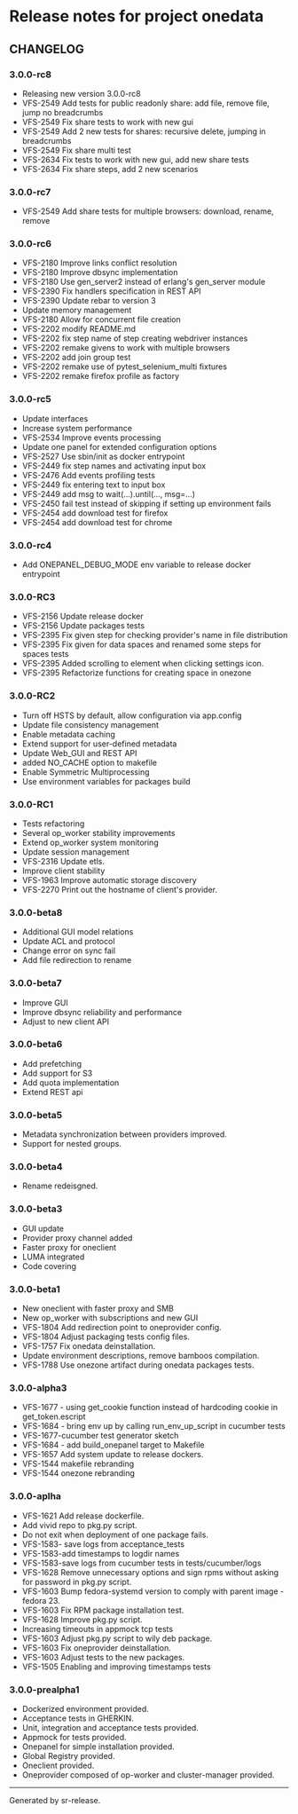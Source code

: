 # Release notes for project onedata


CHANGELOG
---------

### 3.0.0-rc8

* Releasing new version 3.0.0-rc8
* VFS-2549 Add tests for public readonly share: add file, remove file, jump no breadcrumbs
* VFS-2549 Fix share tests to work with new gui
* VFS-2549 Add 2 new tests for shares: recursive delete, jumping in breadcrumbs
* VFS-2549 Fix share multi test
* VFS-2634 Fix tests to work with new gui, add new share tests
* VFS-2634 Fix share steps, add 2 new scenarios


### 3.0.0-rc7

* VFS-2549 Add share tests for multiple browsers: download, rename, remove


### 3.0.0-rc6

* VFS-2180 Improve links conflict resolution
* VFS-2180 Improve dbsync implementation
* VFS-2180 Use gen_server2 instead of erlang's gen_server module
* VFS-2390 Fix handlers specification in REST API
* VFS-2390 Update rebar to version 3
* Update memory management
* VFS-2180 Allow for concurrent file creation
* VFS-2202 modify README.md
* VFS-2202 fix step name of step creating webdriver instances
* VFS-2202 remake givens to work with multiple browsers
* VFS-2202 add join group test
* VFS-2202 remake use of pytest_selenium_multi fixtures
* VFS-2202 remake firefox profile as factory


### 3.0.0-rc5

* Update interfaces
* Increase system performance
* VFS-2534 Improve events processing
* Update one panel for extended configuration options
* VFS-2527 Use sbin/init as docker entrypoint
* VFS-2449 fix step names and activating input box
* VFS-2476 Add events profiling tests
* VFS-2449 fix entering text to input box
* VFS-2449 add msg to wait(...).until(..., msg=...)
* VFS-2450 fail test instead of skipping if setting up environment fails
* VFS-2454 add download test for firefox
* VFS-2454 add download test for chrome


### 3.0.0-rc4

* Add ONEPANEL_DEBUG_MODE env variable to release docker entrypoint


### 3.0.0-RC3

* VFS-2156 Update release docker
* VFS-2156 Update packages tests
* VFS-2395 Fix given step for checking provider's name in file distribution
* VFS-2395 Fix given for data spaces and renamed some steps for spaces tests
* VFS-2395 Added scrolling to element when clicking settings icon.
* VFS-2395 Refactorize functions for creating space in onezone


### 3.0.0-RC2

* Turn off HSTS by default, allow configuration via app.config
* Update file consistency management
* Enable metadata caching
* Extend support for user-defined metadata
* Update Web_GUI and REST API
* added NO_CACHE option to makefile
* Enable Symmetric Multiprocessing
* Use environment variables for packages build


### 3.0.0-RC1

* Tests refactoring
* Several op_worker stability improvements
* Extend op_worker system monitoring
* Update session management
* VFS-2316 Update etls.
* Improve client stability
* VFS-1963 Improve automatic storage discovery
* VFS-2270 Print out the hostname of client's provider.


### 3.0.0-beta8

* Additional GUI model relations
* Update ACL and protocol
* Change error on sync fail
* Add file redirection to rename


### 3.0.0-beta7

* Improve GUI
* Improve dbsync reliability and performance
* Adjust to new client API


### 3.0.0-beta6

* Add prefetching
* Add support for S3
* Add quota implementation
* Extend REST api



### 3.0.0-beta5

* Metadata synchronization between providers improved.
* Support for nested groups.


### 3.0.0-beta4

* Rename redeisgned.


### 3.0.0-beta3

* GUI update
* Provider proxy channel added
* Faster proxy for oneclient
* LUMA integrated
* Code covering


### 3.0.0-beta1

* New oneclient with faster proxy and SMB
* New op_worker with subscriptions and new GUI
* VFS-1804 Add redirection point to oneprovider config.
* VFS-1804 Adjust packaging tests config files.
* VFS-1757 Fix onedata deinstallation.
* Update environment descriptions, remove bamboos compilation.
* VFS-1788 Use onezone artifact during onedata packages tests.


### 3.0.0-alpha3

* VFS-1677 -  using get_cookie function instead of hardcoding cookie in get_token.escript
* VFS-1684 - bring env up by calling run_env_up_script in cucumber tests
* VFS-1677-cucumber test generator sketch
* VFS-1684 - add build_onepanel target to Makefile
* VFS-1657 Add system update to release dockers.
* VFS-1544 makefile rebranding
* VFS-1544 onezone rebranding


### 3.0.0-aplha

* VFS-1621 Add release dockerfile.
* Add vivid repo to pkg.py script.
* Do not exit when deployment of one package fails.
* VFS-1583- save logs from acceptance_tests
* VFS-1583-add timestamps to logdir names
* VFS-1583-save logs from cucumber tests in tests/cucumber/logs
* VFS-1628 Remove unnecessary options and sign rpms without asking for password in pkg.py script.
* VFS-1603 Bump fedora-systemd version to comply with parent image - fedora 23.
* VFS-1603 Fix RPM package installation test.
* VFS-1628 Improve pkg.py script.
* Increasing timeouts in appmock tcp tests
* VFS-1603 Adjust pkg.py script to wily deb package.
* VFS-1603 Fix oneprovider deinstallation.
* VFS-1603 Adjust tests to the new packages.
* VFS-1505 Enabling and improving timestamps tests


### 3.0.0-prealpha1

* Dockerized environment provided.
* Acceptance tests in GHERKIN.
* Unit, integration and acceptance tests provided.
* Appmock for tests provided.
* Onepanel for simple installation provided.
* Global Registry provided.
* Oneclient provided.
* Oneprovider composed of op-worker and cluster-manager provided.




________

Generated by sr-release. 
